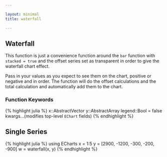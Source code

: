```yaml
---

layout: minimal
title: waterfall

---
```


## Waterfall

This function is just a convenience function around the `bar` function with `stacked = true` and the offset series set as transparent in order to give the waterfall chart effect.

Pass in your values as you expect to see them on the chart, positive or negative and in order. The function will do the offset calculations and the total calculation and automatically add them to the chart.

### Function Keywords
{% highlight julia %}
x::AbstractVector
y::AbstractArray
legend::Bool = false
kwargs...(modifies top-level `EChart` fields)
{% endhighlight %}

## Single Series
{% highlight julia %}
using ECharts
x = 1:5
y = [2900, -1200, -300, -200, -900]
w = waterfall(x, y)
{% endhighlight %}

<div id="waterf" style="height:400px;width:800px;"></div>
<script type="text/javascript">
    // Initialize after dom ready
    var myChart = echarts.init(document.getElementById("waterf"));

    // Load data into the ECharts instance
    myChart.setOption({"xAxis":[{"scale":false,"gridIndex":0,"splitNumber":5,"minInterval":0,"silent":true,"data":["1","2","3","4","5","total"],"inverse":false,"type":"category","nameLocation":"start","nameGap":15}],"yAxis":[{"scale":false,"gridIndex":0,"splitNumber":5,"minInterval":0,"silent":true,"inverse":false,"type":"value","nameLocation":"start","nameGap":15}],"toolbox":{"feature":{},"itemSize":15,"orient":"vertical","height":"auto","zlevel":0,"z":2,"itemGap":10,"right":"auto","top":"center","width":"auto","show":false,"showTitle":true},"title":{"left":"left","borderColor":"transparent","bottom":"auto","padding":5,"zlevel":0,"borderWidth":1,"target":"blank","z":2,"itemGap":5,"shadowOffsetY":0,"shadowOffsetX":0,"right":"auto","top":"auto","subtarget":"blank","show":true},"series":[{"itemStyle":{"normal":{"shadowOffsetY":0,"shadowOffsetX":0,"barBorderColor":"transparent","color":"transparent","borderColor":"#000","borderWidth":0},"emphasis":{"shadowOffsetY":0,"shadowOffsetX":0,"barBorderColor":"transparent","color":"transparent","borderColor":"#000","borderWidth":0}},"stack":1,"data":[0,1700,1400,1200,300,0],"smooth":false,"minSize":"0%","type":"bar","maxSize":"100%"},{"stack":1,"data":[2900,1200,300,200,900,300],"smooth":false,"minSize":"0%","type":"bar","maxSize":"100%"}]});
</script>
